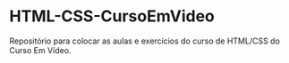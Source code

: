 # HTML-CSS-CursoEmVideo
Repositório para colocar as aulas e exercícios do curso de HTML/CSS do Curso Em Vídeo.
